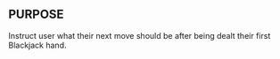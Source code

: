 ## PURPOSE
Instruct user what their next move should be after being dealt their first Blackjack hand.
